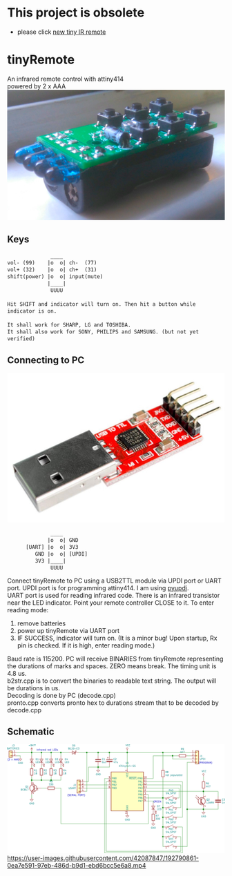 # This project is obsolete
- please click [new tiny IR remote](https://github.com/dgtie/tinyRemote1/tree/main)


# tinyRemote
An infrared remote control with attiny414\
powered by 2 x AAA
![](DOC/TVBG.JPG)
## Keys
```
              ____
vol- (99)    |o  o| ch-  (77)
vol+ (32)    |o  o| ch+  (31)
shift(power) |o  o| input(mute)
             |____|
              UUUU

Hit SHIFT and indicator will turn on. Then hit a button while indicator is on.

It shall work for SHARP, LG and TOSHIBA.
It shall also work for SONY, PHILIPS and SAMSUNG. (but not yet verified)
```
## Connecting to PC
![](DOC/usb2ttl.jpg)
```
              ____
             |o  o| GND
      [UART] |o  o| 3V3
         GND |o  o| [UPDI]
         3V3 |____|
              UUUU
```
Connect tinyRemote to PC using a USB2TTL module via UPDI port or UART port. UPDI port is for programming attiny414. I am using [pyupdi](https://github.com/mraardvark/pyupdi).\
UART port is used for reading infrared code. There is an infrared transistor near the LED indicator. Point your remote controller CLOSE to it. To enter reading mode:
1. remove batteries
2. power up tinyRemote via UART port
3. IF SUCCESS, indicator will turn on. (It is a minor bug! Upon startup, Rx pin is checked. If it is high, enter reading mode.)

Baud rate is 115200. PC will receive BINARIES from tinyRemote representing the durations of marks and spaces. ZERO means break. The timing unit is 4.8 us.\
b2str.cpp is to convert the binaries to readable text string. The output will be durations in us.\
Decoding is done by PC (decode.cpp)\
pronto.cpp converts pronto hex to durations stream that to be decoded by decode.cpp
## Schematic
![](DOC/schematic.png)
https://user-images.githubusercontent.com/42087847/192790861-0ea7e591-97eb-486d-b9d1-ebd6bcc5e6a8.mp4

